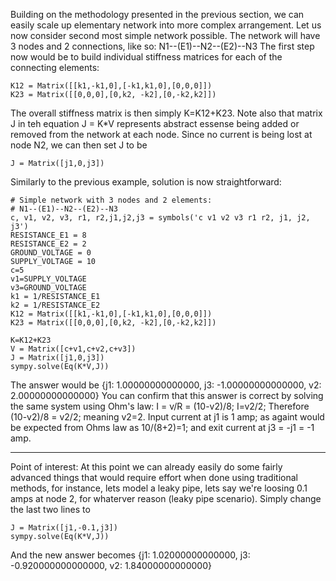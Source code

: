 Building on the methodology presented in the previous section, we can easily scale up elementary network
into more complex arrangement.
Let us now consider second most simple network possible.
The network will have 3 nodes and 2 connections, like so:
N1--(E1)--N2--(E2)--N3
The first step now would be to build individual stiffness matrices for each of the connecting elements:
```
K12 = Matrix([[k1,-k1,0],[-k1,k1,0],[0,0,0]])
K23 = Matrix([[0,0,0],[0,k2, -k2],[0,-k2,k2]])
```
The overall stiffness matrix is then simply K=K12+K23.
Note also that matrix J in teh equation J = K*V represents abstract essense being added or removed 
from the network at each node. Since no current is being lost at node N2, we can then set J to be
```
J = Matrix([j1,0,j3])
```
Similarly to the previous example, solution is now straightforward:
```
# Simple network with 3 nodes and 2 elements:
# N1--(E1)--N2--(E2)--N3
c, v1, v2, v3, r1, r2,j1,j2,j3 = symbols('c v1 v2 v3 r1 r2, j1, j2, j3')
RESISTANCE_E1 = 8
RESISTANCE_E2 = 2
GROUND_VOLTAGE = 0
SUPPLY_VOLTAGE = 10
c=5
v1=SUPPLY_VOLTAGE
v3=GROUND_VOLTAGE
k1 = 1/RESISTANCE_E1
k2 = 1/RESISTANCE_E2
K12 = Matrix([[k1,-k1,0],[-k1,k1,0],[0,0,0]])
K23 = Matrix([[0,0,0],[0,k2, -k2],[0,-k2,k2]])

K=K12+K23
V = Matrix([c+v1,c+v2,c+v3])
J = Matrix([j1,0,j3])
sympy.solve(Eq(K*V,J))
```
The answer would be 
{j1: 1.00000000000000, j3: -1.00000000000000, v2: 2.00000000000000}
You can confirm that this answer is correct by solving the same system using Ohm's law:
I = v/R = (10-v2)/8;
I=v2/2;
Therefore (10-v2)/8 = v2/2; meaning v2=2.
Input current at j1 is 1 amp; as againt would be expected from Ohms law as 10/(8+2)=1; 
and exit current at j3 = -j1 = -1 amp.

---------------------------------
Point of interest: 
At this point we can already easily do some fairly advanced things that would require effort 
when done using traditional methods, for instance, lets model a leaky pipe, lets say we're 
loosing 0.1 amps at node 2, for whaterver reason (leaky pipe scenario).
Simply change the last two lines to
```
J = Matrix([j1,-0.1,j3])
sympy.solve(Eq(K*V,J))
```
And the new answer becomes
{j1: 1.02000000000000, j3: -0.920000000000000, v2: 1.84000000000000}

